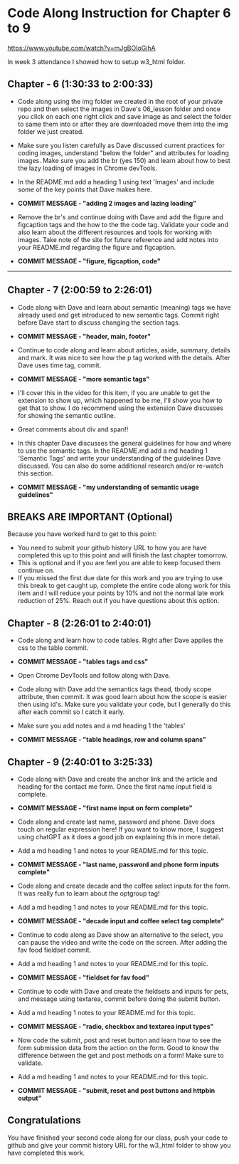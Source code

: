 # Code Along Instruction for Chapter 6 to 9
https://www.youtube.com/watch?v=mJgBOIoGihA

In week 3 attendance I showed how to setup w3_html folder. 

## Chapter - 6 (1:30:33 to 2:00:33) 

* Code along using the img folder we created in the root of your private repo and then select the images in Dave's 06_lesson folder and once you click on each one right click and save image as and select the folder to same them into or after they are downloaded move them into the img folder we just created. 

* Make sure you listen carefully as Dave discussed current practices for coding images, understand "below the folder" and attributes for loading images. Make sure you add the br (yes 150) and learn about how to best the lazy loading of images in Chrome devTools. 
* In the README.md add a heading 1 using text 'Images' and include some of the key points that Dave makes here. 

* **COMMIT MESSAGE - "adding 2 images and lazing loading"**

* Remove the br's and continue doing with Dave and add the figure and figcaption tags and the how to the the code tag. Validate your code and also learn about the different resources and tools for working with images. Take note of the site for future reference and add notes into your README.md regarding the figure and figcaption. 

* **COMMIT MESSAGE - "figure, figcaption, code"**

---
## Chapter - 7 (2:00:59 to 2:26:01)

* Code along with Dave and learn about semantic (meaning) tags we have already used and get introduced to new semantic tags. Commit right before Dave start to discuss changing the section tags.
* **COMMIT MESSAGE - "header, main, footer"**

* Continue to code along and learn about articles, aside, summary, details and mark. It was nice to see how the p tag worked with the details. After Dave uses time tag, commit.
* **COMMIT MESSAGE - "more semantic tags"**

* I'll cover this in the video for this item, if you are unable to get the extension to show up, which happened to be me, I'll show you how to get that to show. I do recommend using the extension Dave discusses for showing the semantic outline. 

* Great comments about div and span!! 

* In this chapter Dave discusses the general guidelines for how and where to use the semantic tags.  In the README.md add a md heading 1 'Semantic Tags' and write your understanding of the guidelines Dave discussed.  You can also do some additional research and/or re-watch this section.  

* **COMMIT MESSAGE - "my understanding of semantic usage guidelines"**

## BREAKS ARE IMPORTANT (Optional)

Because you have worked hard to get to this point:
* You need to submit your github history URL to how you are have completed this up to this point and will finish the last chapter tomorrow.  
* This is optional and if you are feel you are able to keep focused them continue on.  
* If you missed the first due date for this work and you are trying to use this break to get caught up, complete the entire code along work for this item and I will reduce your points by 10% and not the normal late work reduction of 25%. Reach out if you have questions about this option. 

## Chapter - 8 (2:26:01 to 2:40:01)

* Code along and learn how to code tables. Right after Dave applies the css to the table commit.

* **COMMIT MESSAGE - "tables tags and css"**

* Open Chrome DevTools and follow along with Dave. 

* Code along with Dave add the semantics tags thead, tbody scope attribute, then commit. It was good learn about how the scope is easier then using id's. Make sure you validate your code, but I generally do this after each commit so I catch it early. 
* Make sure you add notes and a md heading 1 the 'tables'

* **COMMIT MESSAGE - "table headings, row and column spans"**

## Chapter - 9 (2:40:01 to 3:25:33) 

* Code along with Dave and create the anchor link and the article and heading for the contact me form.  Once the first name input field is complete. 

* **COMMIT MESSAGE - "first name input on form complete"**

* Code along and create last name, password and phone. Dave does touch on regular expression here!  If you want to know more, I suggest using chatGPT as it does a good job on explaining this in more detail.  
* Add a md heading 1 and notes to your README.md for this topic. 

* **COMMIT MESSAGE - "last name, password and phone form inputs complete"**

* Code along and create decade and the coffee select inputs for the form.  It was really fun to learn about the optgroup tag! 
* Add a md heading 1 and notes to your README.md for this topic. 

* **COMMIT MESSAGE - "decade input and coffee select tag complete"**

* Continue to code along as Dave show an alternative to the select, you can pause the video and write the code on the screen. After adding the fav food fieldset commit.
* Add a md heading 1 and notes to your README.md for this topic. 

* **COMMIT MESSAGE - "fieldset for fav food"**

* Continue to code with Dave and create the fieldsets and inputs for pets, and message using textarea, commit before doing the submit button.
* Add a md heading 1  notes to your README.md for this topic. 

* **COMMIT MESSAGE - "radio, checkbox and textarea input types"**

* Now code the submit, post and reset button and learn how to see the form submission data from the action on the form. Good to know the difference between the get and post methods on a form! Make sure to validate.
* Add a md heading 1 and notes to your README.md for this topic. 

* **COMMIT MESSAGE - "submit, reset and post buttons and httpbin output"**

## Congratulations
You have finished your second code along for our class, push your code to github and give your commit history URL for the w3_html folder to show you have completed this work. 